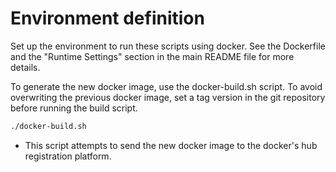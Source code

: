 # Environment definition

Set up the environment to run these scripts using docker. See the Dockerfile and the "Runtime Settings" section in the main README file for more details.

To generate the new docker image, use the docker-build.sh script. To avoid overwriting the previous docker image, set a tag version in the git repository before running the build script.

```sh
./docker-build.sh
```

* This script attempts to send the new docker image to the docker's hub registration platform.